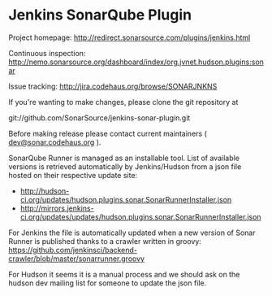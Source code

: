 Jenkins SonarQube Plugin
====================

Project homepage: http://redirect.sonarsource.com/plugins/jenkins.html

Continuous inspection: http://nemo.sonarsource.org/dashboard/index/org.jvnet.hudson.plugins:sonar

Issue tracking: http://jira.codehaus.org/browse/SONARJNKNS


If you're wanting to make changes, please clone the git repository at

git://github.com/SonarSource/jenkins-sonar-plugin.git

Before making release please contact current maintainers ( dev@sonar.codehaus.org ).

SonarQube Runner is managed as an installable tool. List of available versions is retrieved
automatically by Jenkins/Hudson from a json file hosted on their respective update site:
* http://hudson-ci.org/updates/hudson.plugins.sonar.SonarRunnerInstaller.json
* http://mirrors.jenkins-ci.org/updates/updates/hudson.plugins.sonar.SonarRunnerInstaller.json

For Jenkins the file is automatically updated when a new version of Sonar Runner is published
thanks to a crawler written in groovy:
https://github.com/jenkinsci/backend-crawler/blob/master/sonarrunner.groovy

For Hudson it seems it is a manual process and we should ask on the hudson dev mailing list
for someone to update the json file.